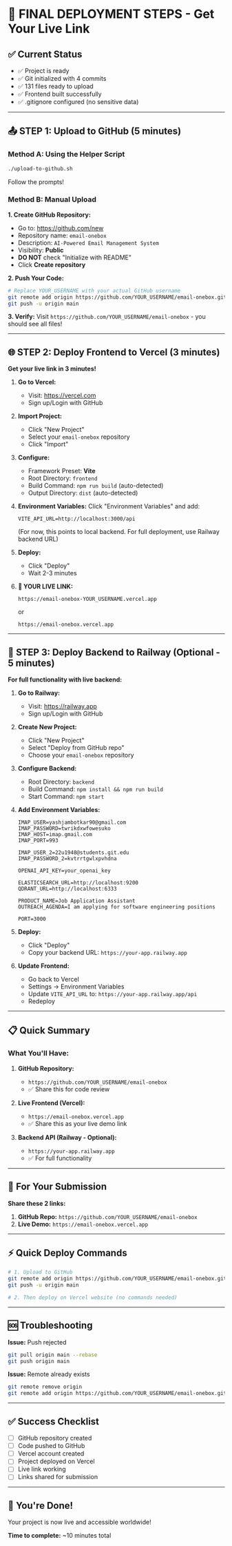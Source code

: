 # 🎯 FINAL DEPLOYMENT STEPS - Get Your Live Link

## ✅ Current Status
- ✅ Project is ready
- ✅ Git initialized with 4 commits
- ✅ 131 files ready to upload
- ✅ Frontend built successfully
- ✅ .gitignore configured (no sensitive data)

---

## 📤 STEP 1: Upload to GitHub (5 minutes)

### Method A: Using the Helper Script
```bash
./upload-to-github.sh
```
Follow the prompts!

### Method B: Manual Upload

**1. Create GitHub Repository:**
- Go to: https://github.com/new
- Repository name: `email-onebox`
- Description: `AI-Powered Email Management System`
- Visibility: **Public**
- **DO NOT** check "Initialize with README"
- Click **Create repository**

**2. Push Your Code:**
```bash
# Replace YOUR_USERNAME with your actual GitHub username
git remote add origin https://github.com/YOUR_USERNAME/email-onebox.git
git push -u origin main
```

**3. Verify:**
Visit `https://github.com/YOUR_USERNAME/email-onebox` - you should see all files!

---

## 🌐 STEP 2: Deploy Frontend to Vercel (3 minutes)

**Get your live link in 3 minutes!**

1. **Go to Vercel:**
   - Visit: https://vercel.com
   - Sign up/Login with GitHub

2. **Import Project:**
   - Click "New Project"
   - Select your `email-onebox` repository
   - Click "Import"

3. **Configure:**
   - Framework Preset: **Vite**
   - Root Directory: `frontend`
   - Build Command: `npm run build` (auto-detected)
   - Output Directory: `dist` (auto-detected)

4. **Environment Variables:**
   Click "Environment Variables" and add:
   ```
   VITE_API_URL=http://localhost:3000/api
   ```
   (For now, this points to local backend. For full deployment, use Railway backend URL)

5. **Deploy:**
   - Click "Deploy"
   - Wait 2-3 minutes

6. **🎉 YOUR LIVE LINK:**
   ```
   https://email-onebox-YOUR_USERNAME.vercel.app
   ```
   or
   ```
   https://email-onebox.vercel.app
   ```

---

## 🚀 STEP 3: Deploy Backend to Railway (Optional - 5 minutes)

**For full functionality with live backend:**

1. **Go to Railway:**
   - Visit: https://railway.app
   - Sign up/Login with GitHub

2. **Create New Project:**
   - Click "New Project"
   - Select "Deploy from GitHub repo"
   - Choose your `email-onebox` repository

3. **Configure Backend:**
   - Root Directory: `backend`
   - Build Command: `npm install && npm run build`
   - Start Command: `npm start`

4. **Add Environment Variables:**
   ```
   IMAP_USER=yashjambotkar90@gmail.com
   IMAP_PASSWORD=twrikdxwfowesuko
   IMAP_HOST=imap.gmail.com
   IMAP_PORT=993
   
   IMAP_USER_2=22u1948@students.git.edu
   IMAP_PASSWORD_2=kvtrrtgwlxpvhdna
   
   OPENAI_API_KEY=your_openai_key
   
   ELASTICSEARCH_URL=http://localhost:9200
   QDRANT_URL=http://localhost:6333
   
   PRODUCT_NAME=Job Application Assistant
   OUTREACH_AGENDA=I am applying for software engineering positions
   
   PORT=3000
   ```

5. **Deploy:**
   - Click "Deploy"
   - Copy your backend URL: `https://your-app.railway.app`

6. **Update Frontend:**
   - Go back to Vercel
   - Settings → Environment Variables
   - Update `VITE_API_URL` to: `https://your-app.railway.app/api`
   - Redeploy

---

## 📋 Quick Summary

### What You'll Have:

1. **GitHub Repository:**
   - `https://github.com/YOUR_USERNAME/email-onebox`
   - ✅ Share this for code review

2. **Live Frontend (Vercel):**
   - `https://email-onebox.vercel.app`
   - ✅ Share this as your live demo link

3. **Backend API (Railway - Optional):**
   - `https://your-app.railway.app`
   - ✅ For full functionality

---

## 🎯 For Your Submission

**Share these 2 links:**

1. **GitHub Repo:** `https://github.com/YOUR_USERNAME/email-onebox`
2. **Live Demo:** `https://email-onebox.vercel.app`

---

## ⚡ Quick Deploy Commands

```bash
# 1. Upload to GitHub
git remote add origin https://github.com/YOUR_USERNAME/email-onebox.git
git push -u origin main

# 2. Then deploy on Vercel website (no commands needed)
```

---

## 🆘 Troubleshooting

**Issue:** Push rejected
```bash
git pull origin main --rebase
git push origin main
```

**Issue:** Remote already exists
```bash
git remote remove origin
git remote add origin https://github.com/YOUR_USERNAME/email-onebox.git
```

---

## ✅ Success Checklist

- [ ] GitHub repository created
- [ ] Code pushed to GitHub
- [ ] Vercel account created
- [ ] Project deployed on Vercel
- [ ] Live link working
- [ ] Links shared for submission

---

## 🎉 You're Done!

Your project is now live and accessible worldwide!

**Time to complete:** ~10 minutes total
